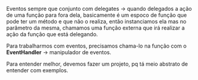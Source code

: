 Eventos sempre que conjunto com delegates -> quando delegados a ação de uma função para fora dela, basicamente é um espoco de função que pode ter um método e que não o realiza, então instanciamos ela mas no parâmetro da mesma, chamamos uma função externa que irá realizar a ação da função que está delegando.

Para trabalharmos com eventos, precisamos chama-lo na função com o **EventHandler** -> manipulador de eventos.

Para entender melhor, devemos fazer um projeto, pq tá meio abstrato de entender com exemplos.